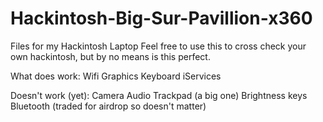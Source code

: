 # Hackintosh-Big-Sur-Pavillion-x360
Files for my Hackintosh Laptop
Feel free to use this to cross check your own hackintosh, but by no means is this perfect.

What does work:
  Wifi
  Graphics
  Keyboard
  iServices

Doesn't work (yet):
  Camera
  Audio
  Trackpad (a big one)
  Brightness keys
  Bluetooth (traded for airdrop so doesn't matter)
